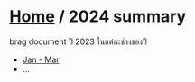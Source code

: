 # [Home](../README.md) / 2024 summary

brag document ปี 2023 ในแต่ละช่วงของปี
- [Jan - Mar](2024-jan-mar.md)
- ...
